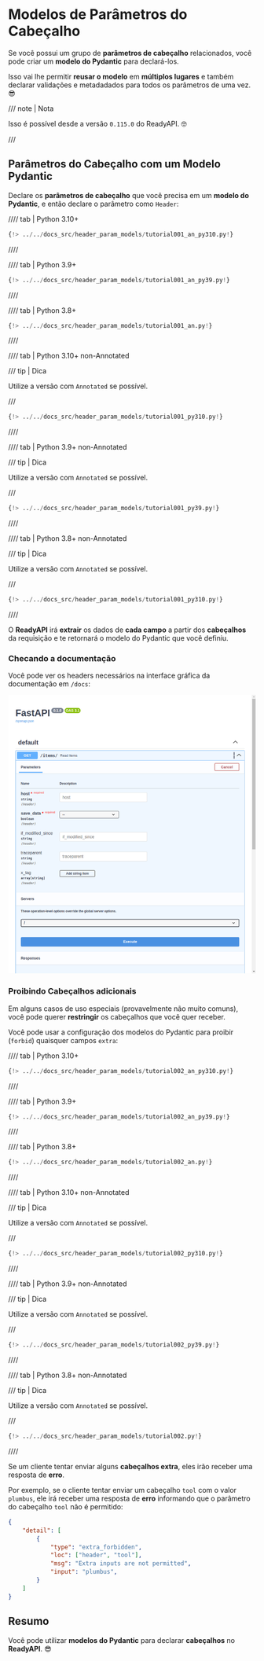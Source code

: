 # Modelos de Parâmetros do Cabeçalho

Se você possui um grupo de **parâmetros de cabeçalho** relacionados, você pode criar um **modelo do Pydantic** para declará-los.

Isso vai lhe permitir **reusar o modelo** em **múltiplos lugares** e também declarar validações e metadadados para todos os parâmetros de uma vez. 😎

/// note | Nota

Isso é possível desde a versão `0.115.0` do ReadyAPI. 🤓

///

## Parâmetros do Cabeçalho com um Modelo Pydantic

Declare os **parâmetros de cabeçalho** que você precisa em um **modelo do Pydantic**, e então declare o parâmetro como `Header`:

//// tab | Python 3.10+

```Python hl_lines="9-14  18"
{!> ../../docs_src/header_param_models/tutorial001_an_py310.py!}
```

////

//// tab | Python 3.9+

```Python hl_lines="9-14  18"
{!> ../../docs_src/header_param_models/tutorial001_an_py39.py!}
```

////

//// tab | Python 3.8+

```Python hl_lines="10-15  19"
{!> ../../docs_src/header_param_models/tutorial001_an.py!}
```

////

//// tab | Python 3.10+ non-Annotated

/// tip | Dica

Utilize a versão com `Annotated` se possível.

///

```Python hl_lines="7-12  16"
{!> ../../docs_src/header_param_models/tutorial001_py310.py!}
```

////

//// tab | Python 3.9+ non-Annotated

/// tip | Dica

Utilize a versão com `Annotated` se possível.

///

```Python hl_lines="9-14  18"
{!> ../../docs_src/header_param_models/tutorial001_py39.py!}
```

////

//// tab | Python 3.8+ non-Annotated

/// tip | Dica

Utilize a versão com `Annotated` se possível.

///

```Python hl_lines="7-12  16"
{!> ../../docs_src/header_param_models/tutorial001_py310.py!}
```

////

O **ReadyAPI** irá **extrair** os dados de **cada campo** a partir dos **cabeçalhos** da requisição e te retornará o modelo do Pydantic que você definiu.

### Checando a documentação

Você pode ver os headers necessários na interface gráfica da documentação em `/docs`:

<div class="screenshot">
<img src="/img/tutorial/header-param-models/image01.png">
</div>

### Proibindo Cabeçalhos adicionais

Em alguns casos de uso especiais (provavelmente não muito comuns), você pode querer **restringir** os cabeçalhos que você quer receber.

Você pode usar a configuração dos modelos do Pydantic para proibir (`forbid`) quaisquer campos `extra`:

//// tab | Python 3.10+

```Python hl_lines="10"
{!> ../../docs_src/header_param_models/tutorial002_an_py310.py!}
```

////

//// tab | Python 3.9+

```Python hl_lines="10"
{!> ../../docs_src/header_param_models/tutorial002_an_py39.py!}
```

////

//// tab | Python 3.8+

```Python hl_lines="11"
{!> ../../docs_src/header_param_models/tutorial002_an.py!}
```

////

//// tab | Python 3.10+ non-Annotated

/// tip | Dica

Utilize a versão com `Annotated` se possível.

///

```Python hl_lines="8"
{!> ../../docs_src/header_param_models/tutorial002_py310.py!}
```

////

//// tab | Python 3.9+ non-Annotated

/// tip | Dica

Utilize a versão com `Annotated` se possível.

///

```Python hl_lines="10"
{!> ../../docs_src/header_param_models/tutorial002_py39.py!}
```

////

//// tab | Python 3.8+ non-Annotated

/// tip | Dica

Utilize a versão com `Annotated` se possível.

///

```Python hl_lines="10"
{!> ../../docs_src/header_param_models/tutorial002.py!}
```

////

Se um cliente tentar enviar alguns **cabeçalhos extra**, eles irão receber uma resposta de **erro**.

Por exemplo, se o cliente tentar enviar um cabeçalho `tool` com o valor `plumbus`, ele irá receber uma resposta de **erro** informando que o parâmetro do cabeçalho `tool` não é permitido:

```json
{
    "detail": [
        {
            "type": "extra_forbidden",
            "loc": ["header", "tool"],
            "msg": "Extra inputs are not permitted",
            "input": "plumbus",
        }
    ]
}
```

## Resumo

Você pode utilizar **modelos do Pydantic** para declarar **cabeçalhos** no **ReadyAPI**. 😎
